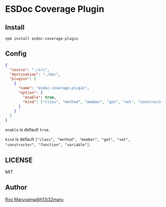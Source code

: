 # ESDoc Coverage Plugin
## Install
```
npm install esdoc-coverage-plugin
```

## Config
```json
{
  "source": "./src",
  "destination": "./doc",
  "plugins": [
    {
      "name": "esdoc-coverage-plugin", 
      "option": {
        "enable": true,
        "kind": ["class", "method", "member", "get", "set", "constructor", "function", "variable"]
      }
    }
  ]
}
```

`enable` is default `true`.

`kind` is default `["class", "method", "member", "get", "set", "constructor", "function", "variable"]`.

## LICENSE
MIT

## Author
[Ryo Maruyama@h13i32maru](https://github.com/h13i32maru)

